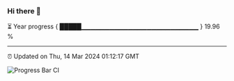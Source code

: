 ### Hi there 👋

⏳ Year progress { █████▁▁▁▁▁▁▁▁▁▁▁▁▁▁▁▁▁▁▁▁▁▁▁▁▁ } 19.96 %

---

⏰ Updated on Thu, 14 Mar 2024 01:12:17 GMT

![Progress Bar CI](https://github.com/ZhaoGui/ZhaoGui/workflows/Progress%20Bar%20CI/badge.svg)
